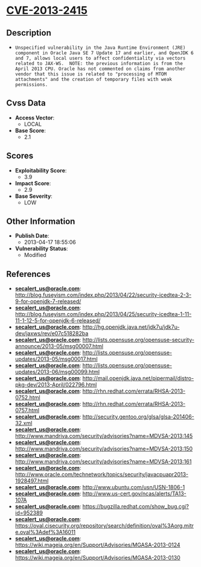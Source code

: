 
# [CVE-2013-2415](https://cve.mitre.org/cgi-bin/cvename.cgi?name=CVE-2013-2415)

## Description

- `Unspecified vulnerability in the Java Runtime Environment (JRE) component in Oracle Java SE 7 Update 17 and earlier, and OpenJDK 6 and 7, allows local users to affect confidentiality via vectors related to JAX-WS.  NOTE: the previous information is from the April 2013 CPU. Oracle has not commented on claims from another vendor that this issue is related to "processing of MTOM attachments" and the creation of temporary files with weak permissions.`

## Cvss Data

- **Access Vector**:
  - LOCAL
- **Base Score**:
  - 2.1

## Scores

- **Exploitability Score**:
  - 3.9
- **Impact Score**:
  - 2.9
- **Base Severity**:
  - LOW

## Other Information

- **Publish Date**:
  - 2013-04-17 18:55:06
- **Vulnerability Status**:
  - Modified

## References

- **secalert_us@oracle.com**: http://blog.fuseyism.com/index.php/2013/04/22/security-icedtea-2-3-9-for-openjdk-7-released/
- **secalert_us@oracle.com**: http://blog.fuseyism.com/index.php/2013/04/25/security-icedtea-1-11-11-1-12-5-for-openjdk-6-released/
- **secalert_us@oracle.com**: http://hg.openjdk.java.net/jdk7u/jdk7u-dev/jaxws/rev/e07c518282ba
- **secalert_us@oracle.com**: http://lists.opensuse.org/opensuse-security-announce/2013-05/msg00007.html
- **secalert_us@oracle.com**: http://lists.opensuse.org/opensuse-updates/2013-05/msg00017.html
- **secalert_us@oracle.com**: http://lists.opensuse.org/opensuse-updates/2013-06/msg00099.html
- **secalert_us@oracle.com**: http://mail.openjdk.java.net/pipermail/distro-pkg-dev/2013-April/022796.html
- **secalert_us@oracle.com**: http://rhn.redhat.com/errata/RHSA-2013-0752.html
- **secalert_us@oracle.com**: http://rhn.redhat.com/errata/RHSA-2013-0757.html
- **secalert_us@oracle.com**: http://security.gentoo.org/glsa/glsa-201406-32.xml
- **secalert_us@oracle.com**: http://www.mandriva.com/security/advisories?name=MDVSA-2013:145
- **secalert_us@oracle.com**: http://www.mandriva.com/security/advisories?name=MDVSA-2013:150
- **secalert_us@oracle.com**: http://www.mandriva.com/security/advisories?name=MDVSA-2013:161
- **secalert_us@oracle.com**: http://www.oracle.com/technetwork/topics/security/javacpuapr2013-1928497.html
- **secalert_us@oracle.com**: http://www.ubuntu.com/usn/USN-1806-1
- **secalert_us@oracle.com**: http://www.us-cert.gov/ncas/alerts/TA13-107A
- **secalert_us@oracle.com**: https://bugzilla.redhat.com/show_bug.cgi?id=952389
- **secalert_us@oracle.com**: https://oval.cisecurity.org/repository/search/definition/oval%3Aorg.mitre.oval%3Adef%3A16011
- **secalert_us@oracle.com**: https://wiki.mageia.org/en/Support/Advisories/MGASA-2013-0124
- **secalert_us@oracle.com**: https://wiki.mageia.org/en/Support/Advisories/MGASA-2013-0130
